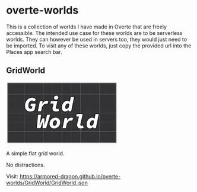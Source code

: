 # overte-worlds
This is a collection of worlds I have made in Overte that are freely accessible. The intended use case for these worlds are to be serverless worlds. They can however be used in servers too, they would just need to be imported.
To visit any of these worlds, just copy the provided url into the Places app search bar.

## GridWorld
<img src="./GridWorld/banner.png" width="300"/>

A simple flat grid world. 

No distractions.

Visit: https://armored-dragon.github.io/overte-worlds/GridWorld/GridWorld.json